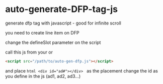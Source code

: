 # auto-generate-DFP-tag-js
generate dfp tag with javascript - good for infinite scroll

you need to create line item on DFP

change the defineSlot parameter on the script

call this js from your <head> or <footer>
```html
<script src="/path/to/auto-gen-dfp.js"></script>
```

and place ```html <div id="ad#"></div> ``` as the placement
change the id as you define in the js (ad1, ad2, ad3...)
